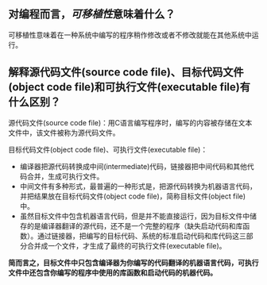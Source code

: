 ## 对编程而言，*可移植性*意味着什么？

可移植性意味着在一种系统中编写的程序稍作修改或者不修改就能在其他系统中运行。

## 解释源代码文件(source code file)、目标代码文件(object code file)和可执行文件(executable file)有什么区别？

源代码文件(source code file)：用C语言编写程序时，编写的内容被存储在文本文件中，该文件被称为源代码文件。  

目标代码文件(object code file)、可执行文件(executable file)：
* 编译器把源代码转换成中间(intermediate)代码，链接器把中间代码和其他代码合并，生成可执行文件。  
* 中间文件有多种形式，最普遍的一种形式是，把源代码转换为机器语言代码，并把结果放在目标代码文件(object code file)，简称目标文件(object file)中。  
* 虽然目标文件中包含机器语言代码，但是并不能直接运行，因为目标文件中储存的是编译器翻译的源代码，还不是一个完整的程序（缺失启动代码和库函数）。通过链接器，把编写的目标代码、系统的标准启动代码和库代码这三部分合并成一个文件，才生成了最终的可执行文件(executable file)。

**简而言之，目标文件中只包含编译器为你编写的代码翻译的机器语言代码，可执行文件中还包含你编写的程序中使用的库函数和启动代码的机器代码。**
